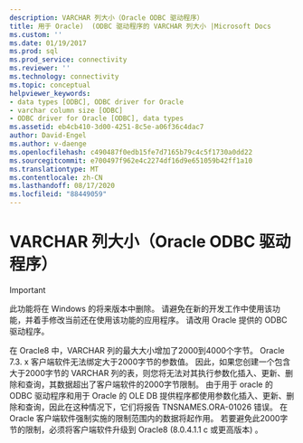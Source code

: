 ```yaml
---
description: VARCHAR 列大小（Oracle ODBC 驱动程序）
title: 用于 Oracle)  (ODBC 驱动程序的 VARCHAR 列大小 |Microsoft Docs
ms.custom: ''
ms.date: 01/19/2017
ms.prod: sql
ms.prod_service: connectivity
ms.reviewer: ''
ms.technology: connectivity
ms.topic: conceptual
helpviewer_keywords:
- data types [ODBC], ODBC driver for Oracle
- varchar column size [ODBC]
- ODBC driver for Oracle [ODBC], data types
ms.assetid: eb4cb410-3d00-4251-8c5e-a06f36c4dac7
author: David-Engel
ms.author: v-daenge
ms.openlocfilehash: c490487f0edb15fe7d7165b79c4c5f1730a0dd22
ms.sourcegitcommit: e700497f962e4c2274df16d9e651059b42ff1a10
ms.translationtype: MT
ms.contentlocale: zh-CN
ms.lasthandoff: 08/17/2020
ms.locfileid: "88449059"
---
```

# <a name="varchar-column-size-odbc-driver-for-oracle"></a>VARCHAR 列大小（Oracle ODBC 驱动程序）
> [!IMPORTANT]  
>  此功能将在 Windows 的将来版本中删除。 请避免在新的开发工作中使用该功能，并着手修改当前还在使用该功能的应用程序。 请改用 Oracle 提供的 ODBC 驱动程序。  
  
 在 Oracle8 中，VARCHAR 列的最大大小增加了2000到4000个字节。 Oracle 7.3. x 客户端软件无法绑定大于2000字节的参数值。 因此，如果您创建一个包含大于2000字节的 VARCHAR 列的表，则您将无法对其执行参数化插入、更新、删除和查询，其数据超出了客户端软件的2000字节限制。 由于用于 oracle 的 ODBC 驱动程序和用于 Oracle 的 OLE DB 提供程序都使用参数化插入、更新、删除和查询，因此在这种情况下，它们将报告 TNSNAMES.ORA-01026 错误。 在 Oracle 客户端软件强制实施的限制范围内的数据将起作用。 若要避免此2000字节的限制，必须将客户端软件升级到 Oracle8 (8.0.4.1.1 c 或更高版本) 。
